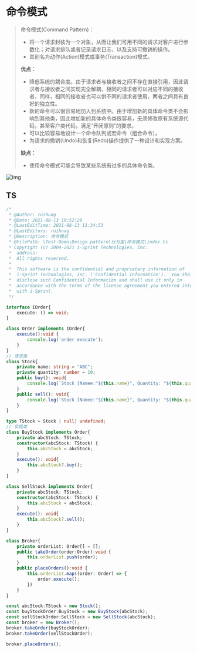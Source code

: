 # 命令模式



> 命令模式(Command Pattern)：
>
> - 将一个请求封装为一个对象，从而让我们可用不同的请求对客户进行参数化；对请求排队或者记录请求日志，以及支持可撤销的操作。
> - 其别名为动作(Action)模式或事务(Transaction)模式。
>
> 
>
> **优点：**
>
> - 降低系统的耦合度。由于请求者与接收者之间不存在直接引用，因此请求者与接收者之间实现完全解耦，相同的请求者可以对应不同的接收者，同样，相同的接收者也可以供不同的请求者使用，两者之间具有良好的独立性。
> - 新的命令可以很容易地加入到系统中。由于增加新的具体命令类不会影响到其他类，因此增加新的具体命令类很容易，无须修改原有系统源代码，甚至客户类代码，满足“开闭原则”的要求。
> - 可以比较容易地设计一个命令队列或宏命令（组合命令）。
> - 为请求的撤销(Undo)和恢复(Redo)操作提供了一种设计和实现方案。
>
> **缺点：**
>
> - 使用命令模式可能会导致某些系统有过多的具体命令类。
>
> 

![img](https://www.runoob.com/wp-content/uploads/2014/08/20201015-command-1.svg)

## TS

```typescript
/*
 * @Author: ruihuag
 * @Date: 2021-08-13 10:52:28
 * @LastEditTime: 2021-08-13 11:34:53
 * @LastEditors: ruihuag
 * @Description: 命令模式
 * @FilePath: \Test-Demo\Design pattern\行为型\命令模式\index.ts
 * Copyright (c) 2004-2021 i-Sprint Technologies, Inc.
 *  address: 
 *  All rights reserved. 
 *  
 *  This software is the confidential and proprietary information of 
 *  i-Sprint Technologies, Inc. ('Confidential Information').  You shall not 
 *  disclose such Confidential Information and shall use it only in 
 *  accordance with the terms of the license agreement you entered into 
 *  with i-Sprint. 
 */

interface IOrder{
	execute: () => void;
}

class Order implements IOrder{
	execute():void {
		console.log('order execute');
	}
}
// 请求类
class Stock{
	private name: string = "ABC";
	private quantity: number = 10;
	public buy(): void{
		console.log(`Stock [Namee:"${this.name}", Quantity: "${this.quantity}"] bought`);
	}
	public sell(): void{
		console.log(`Stock [Namee:"${this.name}", Quantity: "${this.quantity}"] sold`);
	}
}

type TStock = Stock | null| undefined;
// 实现类
class BuyStock implements Order{
	private abcStock: TStock;
	constructor(abcStock: TStock) {
		this.abcStock = abcStock;
	}
	execute(): void{
		this.abcStock?.buy();
	}
}

class SellStock implements Order{
	private abcStock: TStock;
	constructor(abcStock: TStock) {
		this.abcStock = abcStock;
	}
	execute(): void{
		this.abcStock?.sell();
	}
}

class Broker{
	private orderList: Order[] = [];
	public takeOrder(order:Order):void {
		this.orderList.push(order);
	}
	public placeOrders():void {
		this.orderList.map((order: Order) => {
			order.execute();
		})
	}
}

const abcStock:TStock = new Stock();
const buyStockOrder:BuyStock = new BuyStock(abcStock);
const sellStockOrder:SellStock = new SellStock(abcStock);
const broker = new Broker();
broker.takeOrder(buyStockOrder);
broker.takeOrder(sellStockOrder);

broker.placeOrders();
```



